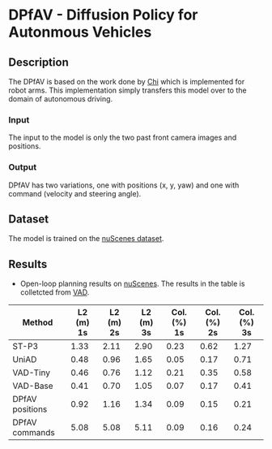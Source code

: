 # DPfAV - Diffusion Policy for Autonmous Vehicles


## Description
The DPfAV is based on the work done by [Chi](https://github.com/real-stanford/diffusion_policy/tree/main) which is implemented for robot arms. This implementation simply transfers this model over to the domain of autonomous driving.

### Input
The input to the model is only the two past front camera images and positions.

### Output
DPfAV has two variations, one with positions (x, y, yaw) and one with command (velocity and steering angle). 

## Dataset
The model is trained on the [nuScenes dataset](https://www.nuscenes.org/nuscenes).

## Results

* Open-loop planning results on [nuScenes](https://github.com/hustvl/VAD/tree/main). The results in the table is colletcted from [VAD](https://github.com/hustvl/VAD/tree/main).

| Method   | L2 (m) 1s | L2 (m) 2s | L2 (m) 3s | Col. (%) 1s | Col. (%) 2s | Col. (%) 3s |
|----------|-----------|-----------|-----------|-------------|-------------|-------------|
| ST-P3    | 1.33      | 2.11      | 2.90      | 0.23        | 0.62        | 1.27        |
| UniAD    | 0.48      | 0.96      | 1.65      | 0.05        | 0.17        | 0.71        |
| VAD-Tiny | 0.46      | 0.76      | 1.12      | 0.21        | 0.35        | 0.58        |
| VAD-Base | 0.41      | 0.70      | 1.05      | 0.07        | 0.17        | 0.41        |
| DPfAV positions | 0.92 | 1.16 | 1.34 | 0.09 | 0.15 | 0.21
| DPfAV commands | 5.08 | 5.08 | 5.11 | 0.09 | 0.16 | 0.24





